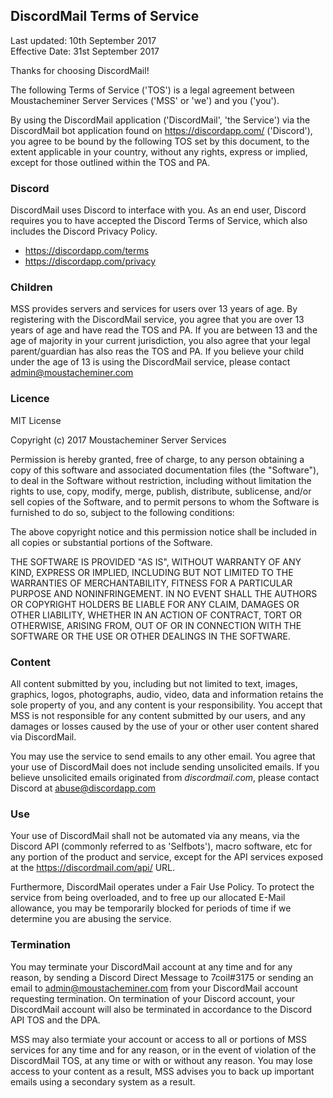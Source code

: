 ## DiscordMail Terms of Service

Last updated: 10th September 2017  
Effective Date: 31st September 2017

Thanks for choosing DiscordMail!

The following Terms of Service ('TOS') is a legal agreement between Moustacheminer Server Services ('MSS' or 'we') and you ('you').

By using the DiscordMail application ('DiscordMail', 'the Service') via the DiscordMail bot application found on https://discordapp.com/ ('Discord'), you agree to be bound by the following TOS set by this document, to the extent applicable in your country, without any rights, express or implied, except for those outlined within the TOS and PA.

### Discord

DiscordMail uses Discord to interface with you. As an end user, Discord requires you to have accepted the Discord Terms of Service, which also includes the Discord Privacy Policy.

- https://discordapp.com/terms
- https://discordapp.com/privacy

### Children

MSS provides servers and services for users over 13 years of age.
By registering with the DiscordMail service, you agree that you are over 13 years of age and have read the TOS and PA.
If you are between 13 and the age of majority in your current jurisdiction, you also agree that your legal parent/guardian has also reas the TOS and PA.
If you believe your child under the age of 13 is using the DiscordMail service, please contact admin@moustacheminer.com

### Licence

MIT License

Copyright (c) 2017 Moustacheminer Server Services

Permission is hereby granted, free of charge, to any person obtaining a copy
of this software and associated documentation files (the "Software"), to deal
in the Software without restriction, including without limitation the rights
to use, copy, modify, merge, publish, distribute, sublicense, and/or sell
copies of the Software, and to permit persons to whom the Software is
furnished to do so, subject to the following conditions:

The above copyright notice and this permission notice shall be included in all
copies or substantial portions of the Software.

THE SOFTWARE IS PROVIDED "AS IS", WITHOUT WARRANTY OF ANY KIND, EXPRESS OR
IMPLIED, INCLUDING BUT NOT LIMITED TO THE WARRANTIES OF MERCHANTABILITY,
FITNESS FOR A PARTICULAR PURPOSE AND NONINFRINGEMENT. IN NO EVENT SHALL THE
AUTHORS OR COPYRIGHT HOLDERS BE LIABLE FOR ANY CLAIM, DAMAGES OR OTHER
LIABILITY, WHETHER IN AN ACTION OF CONTRACT, TORT OR OTHERWISE, ARISING FROM,
OUT OF OR IN CONNECTION WITH THE SOFTWARE OR THE USE OR OTHER DEALINGS IN THE
SOFTWARE.

### Content

All content submitted by you, including but not limited to text, images, graphics, logos, photographs, audio, video, data and information retains the sole property of you, and any content is your responsibility. You accept that MSS is not responsible for any content submitted by our users, and any damages or losses caused by the use of your or other user content shared via DiscordMail.

You may use the service to send emails to any other email. You agree that your use of DiscordMail does not include sending unsolicited emails. If you believe unsolicited emails originated from _discordmail.com_, please contact Discord at abuse@discordapp.com

### Use

Your use of DiscordMail shall not be automated via any means, via the Discord API (commonly referred to as 'Selfbots'), macro software, etc for any portion of the product and service, except for the API services exposed at the https://discordmail.com/api/ URL.

Furthermore, DiscordMail operates under a Fair Use Policy. To protect the service from being overloaded, and to free up our allocated E-Mail allowance, you may be temporarily blocked for periods of time if we determine you are abusing the service.

### Termination

You may terminate your DiscordMail account at any time and for any reason, by sending a Discord Direct Message to 7coil#3175 or sending an email to admin@moustacheminer.com from your DiscordMail account requesting termination. On termination of your Discord account, your DiscordMail account will also be terminated in accordance to the Discord API TOS and the DPA.

MSS may also termiate your account or access to all or portions of MSS services for any time and for any reason, or in the event of violation of the DiscordMail TOS, at any time or with or without any reason. You may lose access to your content as a result, MSS advises you to back up important emails using a secondary system as a result.